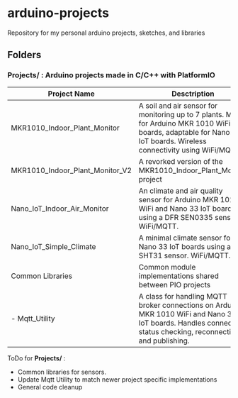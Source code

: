 # arduino-projects
Repository for my personal arduino projects, sketches, and libraries

## Folders


### **Projects/** : Arduino projects made in C/C++ with PlatformIO

| Project Name | Desctription |
| -- | --- |
| MKR1010_Indoor_Plant_Monitor | A soil and air sensor for monitoring up to 7 plants. Made for Arduino MKR 1010 WiFi boards, adaptable for Nano 33 IoT boards. Wireless connectivity using WiFi/MQTT. |
| MKR1010_Indoor_Plant_Monitor_V2 | A revorked version of the MKR1010_Indoor_Plant_Monitor project |
| Nano_IoT_Indoor_Air_Monitor | An climate and air quality sensor for Arduino MKR 1010 WiFi and Nano 33 IoT boards using a DFR SEN0335 sensor. WiFi/MQTT. |
| Nano_IoT_Simple_Climate | A minimal climate sensor for Nano 33 IoT boards using an SHT31 sensor. WiFi/MQTT. |
| Common Libraries | Common module implementations shared between PIO projects |
| - Mqtt_Utility | A class for handling MQTT broker connections on Arduino MKR 1010 WiFi and Nano 33 IoT boards. Handles connection, status checking, reconnection, and publishing. |

ToDo for **Projects/** :
- Common libraries for sensors.
- Update Mqtt Utility to match newer project specific implementations
- General code cleanup

